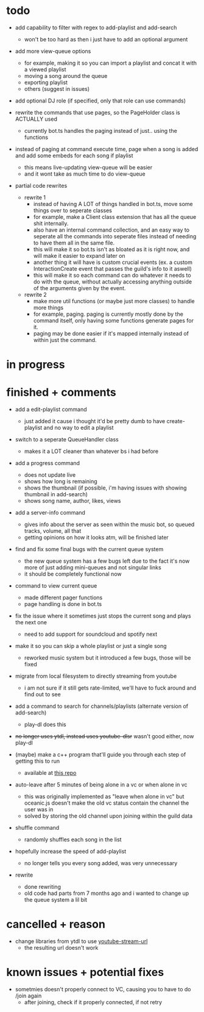 # todo 

- add capability to filter with regex to add-playlist and add-search
  - won't be too hard as then i just have to add an optional argument
 
- add more view-queue options
  - for example, making it so you can import a playlist and concat it with a viewed playlist
  - moving a song around the queue
  - exporting playlist
  - others (suggest in issues)
 
- add optional DJ role (if specified, only that role can use commands)

- rewrite the commands that use pages, so the PageHolder class is ACTUALLY used
  - currently bot.ts handles the paging instead of just.. using the functions
 
- instead of paging at command execute time, page when a song is added and add some embeds for each song if playlist
  - this means live-updating view-queue will be easier
  - and it wont take as much time to do view-queue

- partial code rewrites
    - rewrite 1
      - instead of having A LOT of things handled in bot.ts, move some things over to seperate classes
      - for example, make a Client class extension that has all the queue shit internally.
      - also have an internal command collection, and an easy way to seperate all the commands into seperate files instead of needing to have them all in the same file.
      - this will make it so bot.ts isn't as bloated as it is right now, and will make it easier to expand later on
      - another thing it will have is custom crucial events (ex. a custom InteractionCreate event that passes the guild's info to it aswell)
      - this will make it so each command can do whatever it needs to do with the queue, without actually accessing anything outside of the arguments given by the event.
    - rewrite 2
      - make more util functions (or maybe just more classes) to handle more things
      - for example, paging. paging is currently mostly done by the command itself, only having some functions generate pages for it.
      - paging may be done easier if it's mapped internally instead of within just the command.

# in progress

# finished + comments

- add a edit-playlist command
  - just added it cause i thought it'd be pretty dumb to have create-playlist and no way to edit a playlist

- switch to a seperate QueueHandler class
  - makes it a LOT cleaner than whatever bs i had before

- add a progress command
  - does not update live
  - shows how long is remaining
  - shows the thumbnail (if possible, i'm having issues with showing thumbnail in add-search)
  - shows song name, author, likes, views

- add a server-info command
  - gives info about the server as seen within the music bot, so queued tracks, volume, all that
  - getting opinions on how it looks atm, will be finished later

- find and fix some final bugs with the current queue system
    - the new queue system has a few bugs left due to the fact it's now more of just adding mini-queues and not singular links
    - it should be completely functional now

- command to view current queue
  - made different pager functions
  - page handling is done in bot.ts

- fix the issue where it sometimes just stops the current song and plays the next one
  - need to add support for soundcloud and spotify next
 
- make it so you can skip a whole playlist or just a single song
  - reworked music system but it introduced a few bugs, those will be fixed

- migrate from local filesystem to directly streaming from youtube 
  - i am not sure if it still gets rate-limited, we'll have to fuck around and find out to see

- add a command to search for channels/playlists (alternate version of add-search)
  - play-dl does this

- ~~no longer uses ytdl, instead uses youtube-dlsr~~ wasn't good either, now play-dl

- (maybe) make a c++ program that'll guide you through each step of getting this to run
  - available at [this repo](https://github.com/fheahdythdr/discord-music-bot-setup)

- auto-leave after 5 minutes of being alone in a vc or when alone in vc
  - this was originally implemented as "leave when alone in vc" but oceanic.js doesn't make the old vc status contain the channel the user was in
  - solved by storing the old channel upon joining within the guild data
  
- shuffle command
  - randomly shuffles each song in the list

- hopefully increase the speed of add-playlist
  - no longer tells you every song added, was very unnecessary
 
- rewrite
  - done rewriting
  - old code had parts from 7 months ago and i wanted to change up the queue system a lil bit

# cancelled + reason

- change libraries from ytdl to use [youtube-stream-url](https://www.npmjs.com/package/youtube-stream-url)
  - the resulting url doesn't work

# known issues + potential fixes

- sometmies doesn't properly connect to VC, causing you to have to do /join again
  - after joining, check if it properly connected, if not retry
